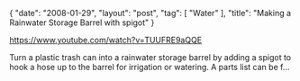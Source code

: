 {
   "date": "2008-01-29",
   "layout": "post",
   "tag": [
      "Water"
   ],
   "title": "Making a Rainwater Storage Barrel with spigot"
}

https://www.youtube.com/watch?v=TUUFRE9aQQE  

Turn a plastic trash can into a rainwater storage barrel by adding a spigot to hook a hose up to the barrel for irrigation or watering. A parts list can be f...